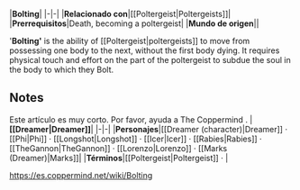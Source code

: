 |**Bolting**|
|-|-|
|**Relacionado con**|[[Poltergeist\|Poltergeists]]|
|**Prerrequisitos**|Death, becoming a poltergeist|
|**Mundo de origen**||

'**Bolting'** is the ability of [[Poltergeist\|poltergeists]] to move from possessing one body to the next, without the first body dying. It requires physical touch and effort on the part of the poltergeist to subdue the soul in the body to which they Bolt.

## Notes

Este artículo es muy corto. Por favor, ayuda a The Coppermind .
|**[[Dreamer\|Dreamer]]**|
|-|-|
|**Personajes**|[[Dreamer (character)\|Dreamer]] · [[Phi\|Phi]] · [[Longshot\|Longshot]] · [[Icer\|Icer]] · [[Rabies\|Rabies]] · [[TheGannon\|TheGannon]] · [[Lorenzo\|Lorenzo]] · [[Marks (Dreamer)\|Marks]]|
|**Términos**|[[Poltergeist\|Poltergeist]] · |



https://es.coppermind.net/wiki/Bolting